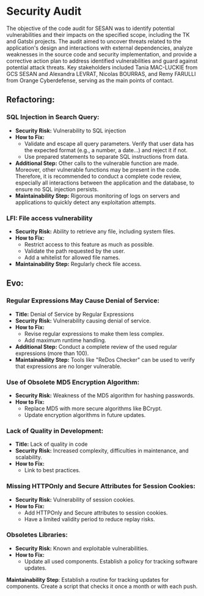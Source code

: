 # Security Audit
The objective of the code audit for SESAN was to identify potential vulnerabilities and their impacts on the specified scope, including the TK and Gatsbi projects. The audit aimed to uncover threats related to the application's design and interactions with external dependencies, analyze weaknesses in the source code and security implementation, and provide a corrective action plan to address identified vulnerabilities and guard against potential attack threats. Key stakeholders included Tania MAC-LUCKIE from GCS SESAN and Alexandra LEVRAT, Nicolas BOURRAS, and Remy FARULLI from Orange Cyberdefense, serving as the main points of contact.

## Refactoring:
### SQL Injection in Search Query:
- **Security Risk:** Vulnerability to SQL injection
- **How to Fix:**
  - Validate and escape all query parameters. Verify that user data has the expected format (e.g., a number, a date...) and reject it if not.
  - Use prepared statements to separate SQL instructions from data.
- **Additional Step:** Other calls to the vulnerable function are made. Moreover, other vulnerable functions may be present in the code. Therefore, it is recommended to conduct a complete code review, especially all interactions between the application and the database, to ensure no SQL injection persists.
- **Maintainability Step:** Rigorous monitoring of logs on servers and applications to quickly detect any exploitation attempts.

### LFI: File access vulnerability
- **Security Risk:** Ability to retrieve any file, including system files.
- **How to Fix:**
  - Restrict access to this feature as much as possible.
  - Validate the path requested by the user.
  - Add a whitelist for allowed file names.
- **Maintainability Step:** Regularly check file access.

## Evo:
### Regular Expressions May Cause Denial of Service:
- **Title:** Denial of Service by Regular Expressions
- **Security Risk:** Vulnerability causing denial of service.
- **How to Fix:**
  - Revise regular expressions to make them less complex.
  - Add maximum runtime handling.
- **Additional Step:** Conduct a complete review of the used regular expressions (more than 100).
- **Maintainability Step:** Tools like "ReDos Checker" can be used to verify that expressions are no longer vulnerable.

### Use of Obsolete MD5 Encryption Algorithm:
- **Security Risk:** Weakness of the MD5 algorithm for hashing passwords.
- **How to Fix:**
  - Replace MD5 with more secure algorithms like BCrypt.
  - Update encryption algorithms in future updates.

### Lack of Quality in Development:
- **Title:** Lack of quality in code
- **Security Risk:** Increased complexity, difficulties in maintenance, and scalability.
- **How to Fix:**
  - Link to best practices.

### Missing HTTPOnly and Secure Attributes for Session Cookies:
- **Security Risk:** Vulnerability of session cookies.
- **How to Fix:**
  - Add HTTPOnly and Secure attributes to session cookies.
  - Have a limited validity period to reduce replay risks.

### Obsoletes Libraries:
- **Security Risk:** Known and exploitable vulnerabilities.
- **How to Fix:**
  - Update all used components. 
Establish a policy for tracking software updates.

**Maintainability Step**: Establish a routine for tracking updates for components. Create a script that checks it once a month or with each push.